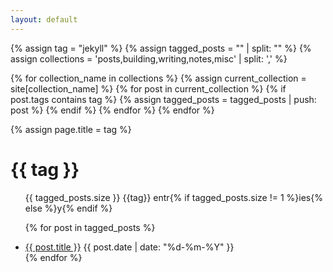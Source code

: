 ```yaml
---
layout: default
---
```


{% assign tag = "jekyll" %}
{% assign tagged_posts = "" | split: "" %}
{% assign collections = 'posts,building,writing,notes,misc' | split: ',' %}

{% for collection_name in collections %}
  {% assign current_collection = site[collection_name] %}
  {% for post in current_collection %}
    {% if post.tags contains tag %}
      {% assign tagged_posts = tagged_posts | push: post %}
    {% endif %}
  {% endfor %}
{% endfor %}


{% assign page.title = tag %}

<head>
  <title>{{ tag | downcase }} / thomasprada</title>
</head>



<h1>{{ tag }}</h1>
 
<section class="posts">

<ul class ="posts-ul">


<p>{{ tagged_posts.size }} {{tag}} entr{% if tagged_posts.size != 1 %}ies{% else %}y{% endif %}</p>

{% for post in tagged_posts %}
  <li class = "all-post-item">
    <a class="all-post-item-title" href="{{ post.url }}">{{ post.title }}</a>
    <time class="all-post-time" datetime="{{ post.date | date_to_xmlschema }}">{{ post.date | date: "%d-%m-%Y" }}</time>
  </li>
{% endfor %}

</ul>
</section>


